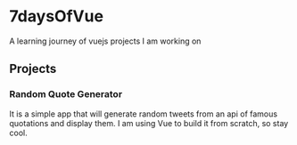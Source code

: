 # 7daysOfVue
A learning journey of vuejs projects I am working on

## Projects 

### Random Quote Generator
It is a simple app that will generate random tweets from an api of famous quotations and display them.
I am using Vue to build it from scratch, so stay cool.
